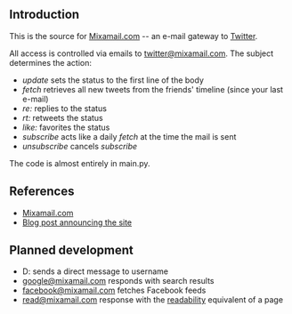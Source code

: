 Introduction
------------
This is the source for [Mixamail.com](http://www.mixamail.com/) -- an e-mail gateway to [Twitter](http://twitter.com/).

All access is controlled via emails to [twitter@mixamail.com](mailto:twitter@mixamail.com). The subject determines the action:

- *update* sets the status to the first line of the body
- *fetch* retrieves all new tweets from the friends' timeline (since your last e-mail)
- *re: <status>* replies to the status
- *rt: <status>* retweets the status
- *like: <status>* favorites the status
- *subscribe* acts like a daily *fetch* at the time the mail is sent
- *unsubscribe* cancels *subscribe*

The code is almost entirely in main.py.

References
----------
- [Mixamail.com](http://www.mixamail.com/)
- [Blog post announcing the site](http://www.s-anand.net/blog/twitter-via-e-mail/)

Planned development
-------------------
- D: <username> sends a direct message to username
- google@mixamail.com responds with search results
- facebook@mixamail.com fetches Facebook feeds
- read@mixamail.com response with the [readability](http://lab.arc90.com/experiments/readability/) equivalent of a page
